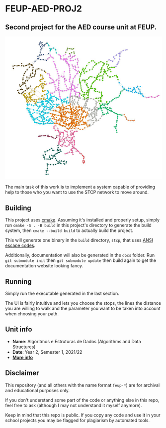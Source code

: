 # FEUP-AED-PROJ2

## Second project for the AED course unit at FEUP.

<p align="center" justify="center">
    <img src="docs/images/graph.png" />
</p>

The main task of this work is to implement a system capable of providing help to those who you want to use the STCP network to move around.

## Building

This project uses [cmake](https://cmake.org/). Assuming it's installed and properly setup, simply run `cmake -S . -B build` in this project's directory to generate the build system, then `cmake --build build` to actually build the project.

This will generate one binary in the `build` directory, `stcp`, that uses [ANSI escape codes](https://en.wikipedia.org/wiki/ANSI_escape_code).

Additionally, documentation will also be generated in the `docs` folder. Run `git submodule init` then `git submodule update` then build again to get the documentation website looking fancy.

## Running

Simply run the executable generated in the last section.

The UI is fairly intuitive and lets you choose the stops, the lines the distance you are willing to walk and the parameter you want to be taken into account when choosing your path.

## Unit info

* **Name**: Algoritmos e Estruturas de Dados (Algorithms and Data Structures)
* **Date**: Year 2, Semester 1, 2021/22
* [**More info**](https://sigarra.up.pt/feup/ucurr_geral.ficha_uc_view?pv_ocorrencia_id=484404)

## Disclaimer

This repository (and all others with the name format `feup-*`) are for archival and educational purposes only.

If you don't understand some part of the code or anything else in this repo, feel free to ask (although I may not understand it myself anymore).

Keep in mind that this repo is public. If you copy any code and use it in your school projects you may be flagged for plagiarism by automated tools.